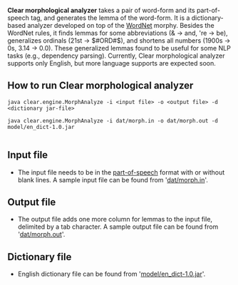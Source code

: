 **Clear morphological analyzer** takes a pair of word-form and its part-of-speech tag, and generates the lemma of the word-form.  It is a dictionary-based analyzer developed on top of the [WordNet](http://wordnet.princeton.edu/man/morphy.7WN.html) morphy.  Besides the WordNet rules, it finds lemmas for some abbreviations (& -> and, 're -> be), generalizes ordinals (21st -> $#ORD#$), and shortens all numbers (1900s -> 0s, 3.14 -> 0.0).  These generalized lemmas found to be useful for some NLP tasks (e.g., dependency parsing).  Currently, Clear morphological analyzer supports only English, but more language supports are expected soon.
<br>

<h2>How to run Clear morphological analyzer</h2>

<pre><code>java clear.engine.MorphAnalyze -i &lt;input file&gt; -o &lt;output file&gt; -d &lt;dictionary jar-file&gt;<br>
java clear.engine.MorphAnalyze -i dat/morph.in -o dat/morph.out -d model/en_dict-1.0.jar<br>
</code></pre>

<h2>Input file</h2>

<ul><li>The input file needs to be in the <a href='DataFormat.md'>part-of-speech</a> format with or without blank lines.  A sample input file can be found from '<a href='http://clearparser.googlecode.com/svn/trunk/dat/morph.in'>dat/morph.in</a>'.</li></ul>

<h2>Output file</h2>

<ul><li>The output file adds one more column for lemmas to the input file, delimited by a tab character.  A sample output file can be found from '<a href='http://clearparser.googlecode.com/svn/trunk/dat/morph.out'>dat/morph.out</a>'.</li></ul>

<h2>Dictionary file</h2>

<ul><li>English dictionary file can be found from '<a href='http://clearparser.googlecode.com/svn/trunk/model/en_dict-1.0.jar'>model/en_dict-1.0.jar</a>'.